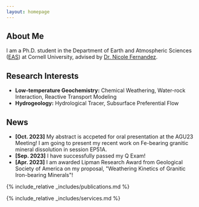 ```yaml
---
layout: homepage
---
```


## About Me

I am a Ph.D. student in the Department of Earth and Atmospheric Sciences ([EAS][Cornell EAS website]) at Cornell University, advised by [Dr. Nicole Fernandez][Advisor's website].

[Cornell EAS website]: https://www.eas.cornell.edu/eas
[Advisor's website]: https://www.nicolemfernandez.com/


## Research Interests

- **Low-temperature Geochemistry:** Chemical Weathering, Water-rock Interaction, Reactive Transport Modeling
- **Hydrogeology:** Hydrological Tracer, Subsurface Preferential Flow

## News

- **[Oct. 2023]** My abstract is accpeted for oral presentation at the AGU23 Meeting! I am going to present my recent work on Fe-bearing granitic mineral dissolution in session EP51A.
- **[Sep. 2023]** I have successfully passed my Q Exam!
- **[Apr. 2023]** I am awarded Lipman Research Award from Geological Society of America on my proposal, "Weathering Kinetics of Granitic Iron-bearing Minerals"! 

{% include_relative _includes/publications.md %}

{% include_relative _includes/services.md %}
